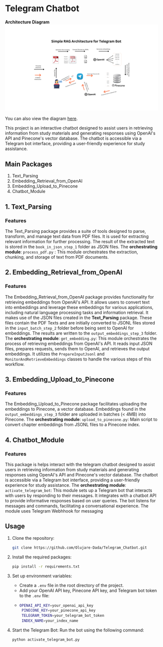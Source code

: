# Telegram Chatbot

**Architecture Diagram**
![Architecture Diagram](Images/architecture_diagram.png)

You can also view the diagram [here](https://www.canva.com/design/DAGTNSKnpz4/VcjDVCPbUEzs1b1v5hqxhQ/view?utm_content=DAGTNSKnpz4&utm_campaign=designshare&utm_medium=link&utm_source=editor).

This project is an interactive chatbot designed to assist users in retrieving information from study materials and generating responses using OpenAI's API and Pinecone's vector database. The chatbot is accessible via a Telegram bot interface, providing a user-friendly experience for study assistance.

## Main Packages
1. Text_Parsing
2. Embedding_Retrieval_from_OpenAI
3. Embedding_Upload_to_Pinecone
4. Chatbot_Module

## 1. Text_Parsing
### Features
The Text_Parsing package provides a suite of tools designed to parse, transform, and manage text data from PDF files. It is used for extracting relevant information for further processing. The result of the extracted text is stored in the `book_in_json_step_1` folder as JSON files.
The **orchestrating module**: 
`process_pdf.py` : This module orchestrates the extraction, chunking, and storage of text from PDF documents.


## 2. Embedding_Retrieval_from_OpenAI
### Features
The Embedding_Retrieval_from_OpenAI package provides functionality for retrieving embeddings from OpenAI's API. It allows users to convert text into embeddings and leverage these embeddings for various applications, including natural language processing tasks and information retrieval.
It makes use of the JSON files created in the **Text_Parsing** package. These files contain the PDF Texts and are initially converted to JSONL files stored in the `input_batch_step_2` folder before being sent to OpenAI for embeddings. The results are written to the  `output_embeddings_step_3` folder.
The **orchestrating module**: 
`get_embedding.py`: This module orchestrates the process of retrieving embeddings from OpenAI's API. It reads input JSON files, prepares requests, sends them to OpenAI, and retrieves the output embeddings. It utilizes the `PrepareInputJsonl` and `MonitorAndRetrieveEmbeddings` classes to handle the various steps of this workflow.


## 3. Embedding_Upload_to_Pinecone
### Features
The Embedding_Upload_to_Pinecone package facilitates uploading the embeddings to Pinecone, a vector database. Embeddings found in the `output_embeddings_step_3` folder are uploaded in batches (< 4MB) into Pinecone.
The **orchestrating module**:
`upload_to_pinecone.py`: Main script to convert chapter embeddings from JSONL files to a Pinecone index.

## 4. Chatbot_Module
### Features
This package is helps interact with the telegram chatbot designed to assist users in retrieving information from study materials and generating responses using OpenAI's API and Pinecone's vector database. The chatbot is accessible via a Telegram bot interface, providing a user-friendly experience for study assistance.
The **orchestrating module**:
`activate_telegram_bot`: This module sets up a Telegram bot that interacts with users by responding to their messages. It integrates with a chatbot API to provide informative responses based on user queries. The bot listens for messages and commands, facilitating a conversational experience.
The module uses Telegram Webhhook for messaging


## Usage
1. Clone the repository:
   ```bash
   git clone https://github.com/Olujare-Dada/Telegram_Chatbot.git
   ```
   
2. Install the required packages:
   ```bash
   pip install -r requirements.txt
   ```
3. Set up environment variables:
   - Create a `.env` file in the root directory of the project.
   - Add your OpenAI API key, Pinecone API key, and Telegram bot token to the `.env` file:
   - ```bash
     OPENAI_API_KEY=your_openai_api_key
      PINECONE_KEY=your_pinecone_api_key
      TELEGRAM_TOKEN=your_telegram_bot_token
      INDEX_NAME=your_index_name
     ```

5. Start the Telegram Bot: Run the bot using the following command:
   ```bash
   python activate_telegram_bot.py
   ```
